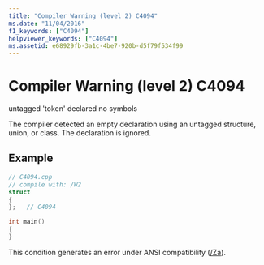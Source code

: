 ```yaml
---
title: "Compiler Warning (level 2) C4094"
ms.date: "11/04/2016"
f1_keywords: ["C4094"]
helpviewer_keywords: ["C4094"]
ms.assetid: e68929fb-3a1c-4be7-920b-d5f79f534f99
---
```

# Compiler Warning (level 2) C4094

untagged 'token' declared no symbols

The compiler detected an empty declaration using an untagged structure, union, or class. The declaration is ignored.

## Example

```cpp
// C4094.cpp
// compile with: /W2
struct
{
};   // C4094

int main()
{
}
```

This condition generates an error under ANSI compatibility ([/Za](../../build/reference/za-ze-disable-language-extensions.md)).